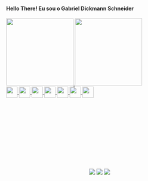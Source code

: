 #### Hello There! Eu sou o Gabriel Dickmann Schneider

<div>
  <a href="https://github.com/GabrielDickmannSchneider">
  <img height="180em" src="https://github-readme-stats.vercel.app/api?username=GabrielDickmannSchneider&show_icons=true&theme=gotham&include_all_commits=true&count_private=true"/>
  <img height="180em" src="https://github-readme-stats.vercel.app/api/top-langs/?username=GabrielDickmannSchneider&layout=compact&langs_count=168&theme=gotham"/>
</div>

<div style= "display: inline block"<br>
  <img align="center" height="30" weigth="40" src="https://cdn.jsdelivr.net/gh/devicons/devicon/icons/codepen/codepen-plain.svg"/>
  <img align="center" height="30" weigth="40" src="https://cdn.jsdelivr.net/gh/devicons/devicon/icons/csharp/csharp-original.svg" />
  <img align="center" height="30" weigth="40" src="https://cdn.jsdelivr.net/gh/devicons/devicon/icons/html5/html5-original.svg" />
  <img align="center" height="30" weigth="40" src="https://cdn.jsdelivr.net/gh/devicons/devicon/icons/css3/css3-original.svg" />
  <img align="center" height="30" weigth="40" src="https://cdn.jsdelivr.net/gh/devicons/devicon/icons/c/c-original.svg" />
  <img align="center" height="30" weigth="40" src="https://cdn.jsdelivr.net/gh/devicons/devicon/icons/javascript/javascript-original.svg" />
  <img align="center" height="30" weigth="40" src="https://cdn.jsdelivr.net/gh/devicons/devicon/icons/java/java-original.svg" />
</div>

##

<div align="center" style="padding-top: 10rem"> 
  <a href="https://www.instagram.com/gdschneider_0608/" target="_blank"><img src="https://img.shields.io/badge/-Instagram-%23E4405F?style=for-the-badge&logo=instagram&logoColor=white" target="_blank"></a>
  <a href="https://codepen.io/GDSchneider_0608" target="_blank"><img src="https://img.shields.io/badge/Codepen-000000?style=for-the-badge&logo=codepen&logoColor=white" target="_blank"></a>
  <a href="https://www.linkedin.com/in/gabriel-dickmann-schneider-3b64ab227/" target="_blank"><img src="https://img.shields.io/badge/-LinkedIn-%230077B5?style=for-the-badge&logo=linkedin&logoColor=white" target="_blank"></a> 
</div>

